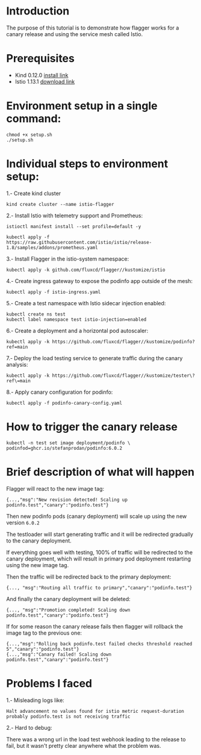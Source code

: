 # Introduction
The purpose of this tutorial is to demonstrate how flagger works for a canary release and using the service mesh called Istio. 

# Prerequisites
- Kind 0.12.0 [install link](https://kind.sigs.k8s.io/)
- Istio 1.13.1 [download link](https://istio.io/latest/docs/setup/getting-started/#download)

# Environment setup in a single command:
```
chmod +x setup.sh
./setup.sh
```

# Individual steps to environment setup:
1.- Create kind cluster
```
kind create cluster --name istio-flagger
```
2.- Install Istio with telemetry support and Prometheus:
```
istioctl manifest install --set profile=default -y
```
```
kubectl apply -f https://raw.githubusercontent.com/istio/istio/release-1.8/samples/addons/prometheus.yaml
```
3.- Install Flagger in the istio-system namespace:
```
kubectl apply -k github.com/fluxcd/flagger//kustomize/istio
```
4.- Create ingress gateway to expose the podinfo app outside of the mesh:
```
kubectl apply -f istio-ingress.yaml
```
5.- Create a test namespace with Istio sidecar injection enabled:
```
kubectl create ns test
kubectl label namespace test istio-injection=enabled
```
6.- Create a deployment and a horizontal pod autoscaler:
```
kubectl apply -k https://github.com/fluxcd/flagger//kustomize/podinfo?ref=main
```
7.- Deploy the load testing service to generate traffic during the canary analysis:
```
kubectl apply -k https://github.com/fluxcd/flagger//kustomize/tester\?ref\=main
```
8.- Apply canary configuration for podinfo:
```
kubectl apply -f podinfo-canary-config.yaml
```

# How to trigger the canary release
```
kubectl -n test set image deployment/podinfo \
podinfod=ghcr.io/stefanprodan/podinfo:6.0.2
```

# Brief description of what will happen

Flagger will react to the new image tag:
```
{...,"msg":"New revision detected! Scaling up podinfo.test","canary":"podinfo.test"}
```
Then new podinfo pods (canary deployment) will scale up using the new version `6.0.2`

The testloader will start generating traffic and it will be redirected gradually to the canary deployment.

If everything goes well with testing, 100% of traffic will be redirected to the canary deployment, which will result in primary pod deployment restarting using the new image tag.

Then the traffic will be redirected back to the primary deployment:
```
{..., "msg":"Routing all traffic to primary","canary":"podinfo.test"}
```

And finally the canary deployment will be deleted:
```
{..., "msg":"Promotion completed! Scaling down podinfo.test","canary":"podinfo.test"}
```

If for some reason the canary release fails then flagger will rollback the image tag to the previous one:
```
{...,"msg":"Rolling back podinfo.test failed checks threshold reached 5","canary":"podinfo.test"}
{...,"msg":"Canary failed! Scaling down podinfo.test","canary":"podinfo.test"}

```

# Problems I faced

1.- Misleading logs like:
```
Halt advancement no values found for istio metric request-duration probably podinfo.test is not receiving traffic
```
2.- Hard to debug:

There was a wrong url in the load test webhook leading to the release to fail, but it wasn't pretty clear anywhere what the problem was.
